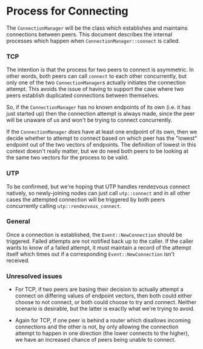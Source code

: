 # Process for Connecting
The `ConnectionManager` will be the class which establishes and maintains connections between peers.  This document describes the internal processes which happen when `ConnectionManager::connect` is called.

### TCP
The intention is that the process for two peers to connect is asymmetric.  In other words, both peers can call `connect` to each other concurrently, but only one of the two `ConnectionManager`s actually initiates the connection attempt.  This avoids the issue of having to support the case where two peers establish duplicated connections between themselves.

So, if the `ConnectionManager` has no known endpoints of its own (i.e. it has just started up) then the connection attempt is always made, since the peer will be unaware of us and won't be trying to connect concurrently.

If the `ConnectionManager` *does* have at least one endpoint of its own, then we decide whether to attempt to connect based on which peer has the "lowest" endpoint out of the two vectors of endpoints.  The definition of lowest in this context doesn't really matter, but we do need both peers to be looking at the same two vectors for the process to be valid.

### UTP
To be confirmed, but we're hoping that UTP handles rendezvous connect natively, so newly-joining nodes can just call `utp::connect` and in all other cases the attempted connection will be triggered by both peers concurrently calling `utp::rendezvous_connect`.

### General
Once a connection is established, the `Event::NewConnection` should be triggered.  Failed attempts are not notified back up to the caller.  If the caller wants to know of a failed attempt, it must maintain a record of the attempt itself which times out if a corresponding `Event::NewConnection` isn't received.

### Unresolved issues
* For TCP, if two peers are basing their decision to actually attempt a connect on differing values of endpoint vectors, then both could either choose to not connect, or both could choose to try and connect.  Neither scenario is desirable, but the latter is exactly what we're trying to avoid.

* Again for TCP, if one peer is behind a router which disallows incoming connections and the other is not, by only allowing the connection attempt to happen in one direction (the lower connects to the higher), we have an increased chance of peers being unable to connect.
